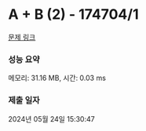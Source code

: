 # A + B (2) - 174704/1 

[문제 링크](https://level.goorm.io/exam/174704/a-b-2/quiz/1) 

### 성능 요약

메모리: 31.16 MB, 시간: 0.03 ms

### 제출 일자

2024년 05월 24일 15:30:47

